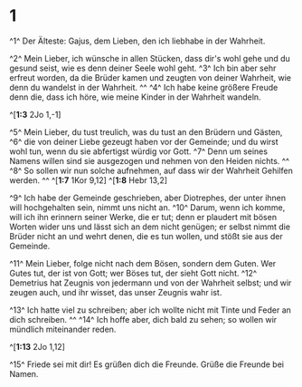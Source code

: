 # 1
^1^ Der Älteste: Gajus, dem Lieben, den ich liebhabe in der Wahrheit. 


^2^ Mein Lieber, ich wünsche in allen Stücken, dass dir's wohl gehe und du gesund seist, wie es denn deiner Seele wohl geht. ^3^ Ich bin aber sehr erfreut worden, da die Brüder kamen und zeugten von deiner Wahrheit, wie denn du wandelst in der Wahrheit. ^^ ^4^ Ich habe keine größere Freude denn die, dass ich höre, wie meine Kinder in der Wahrheit wandeln. 

^[**1:3** 2Jo 1,-1]

^5^ Mein Lieber, du tust treulich, was du tust an den Brüdern und Gästen, ^6^ die von deiner Liebe gezeugt haben vor der Gemeinde; und du wirst wohl tun, wenn du sie abfertigst würdig vor Gott. ^7^ Denn um seines Namens willen sind sie ausgezogen und nehmen von den Heiden nichts. ^^ ^8^ So sollen wir nun solche aufnehmen, auf dass wir der Wahrheit Gehilfen werden. 
^^ 
^[**1:7** 1Kor 9,12] ^[**1:8** Hebr 13,2]

^9^ Ich habe der Gemeinde geschrieben, aber Diotrephes, der unter ihnen will hochgehalten sein, nimmt uns nicht an. ^10^ Darum, wenn ich komme, will ich ihn erinnern seiner Werke, die er tut; denn er plaudert mit bösen Worten wider uns und lässt sich an dem nicht genügen; er selbst nimmt die Brüder nicht an und wehrt denen, die es tun wollen, und stößt sie aus der Gemeinde. 


^11^ Mein Lieber, folge nicht nach dem Bösen, sondern dem Guten. Wer Gutes tut, der ist von Gott; wer Böses tut, der sieht Gott nicht. ^12^ Demetrius hat Zeugnis von jedermann und von der Wahrheit selbst; und wir zeugen auch, und ihr wisset, das unser Zeugnis wahr ist. 


^13^ Ich hatte viel zu schreiben; aber ich wollte nicht mit Tinte und Feder an dich schreiben. ^^ ^14^ Ich hoffe aber, dich bald zu sehen; so wollen wir mündlich miteinander reden. 

^[**1:13** 2Jo 1,12]

^15^ Friede sei mit dir! Es grüßen dich die Freunde. Grüße die Freunde bei Namen.